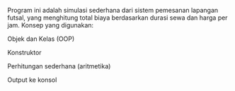 Program ini adalah simulasi sederhana dari sistem pemesanan lapangan futsal,
yang menghitung total biaya berdasarkan durasi sewa dan harga per jam.
Konsep yang digunakan:

Objek dan Kelas (OOP)

Konstruktor

Perhitungan sederhana (aritmetika)

Output ke konsol
